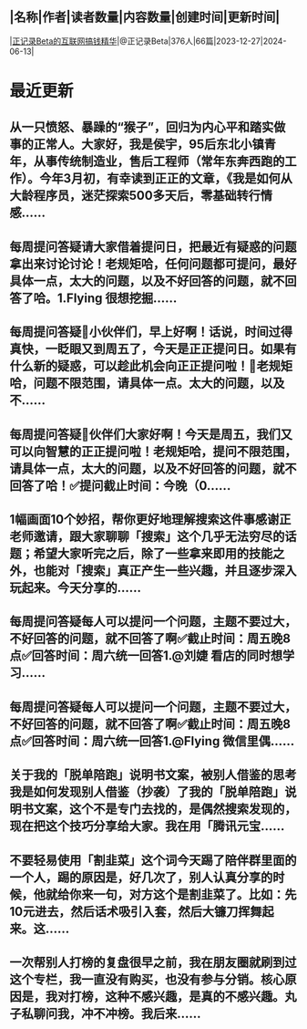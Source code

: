 |名称|作者|读者数量|内容数量|创建时间|更新时间|
---
|[正记录Beta的互联网搞钱精华](https://xiaobot.net/p/gaoqian365?refer=0b133df9-27dc-423b-8101-639049001c13)|@正记录Beta|376人|66篇|2023-12-27|2024-06-13|

# 最近更新
## 从一只愤怒、暴躁的“猴子”，回归为内心平和踏实做事的正常人。大家好，我是侯宇，95后东北小镇青年，从事传统制造业，售后工程师（常年东奔西跑的工作）。今年3月初，有幸读到正正的文章，《我是如何从大龄程序员，迷茫探索500多天后，零基础转行情感......
## 每周提问答疑请大家借着提问日，把最近有疑惑的问题拿出来讨论讨论！老规矩哈，任何问题都可提问，最好具体一点，太大的问题，以及不好回答的问题，就不回答了哈。1.Flying 很想挖掘......
## 每周提问答疑🌈小伙伴们，早上好啊！话说，时间过得真快，一眨眼又到周五了，今天是正正提问日。如果有什么新的疑惑，可以趁此机会向正正提问啦！📖老规矩哈，问题不限范围，请具体一点。太大的问题，以及不......
## 每周提问答疑🌈伙伴们大家好啊！今天是周五，我们又可以向智慧的正正提问啦！老规矩哈，提问不限范围，请具体一点，太大的问题，以及不好回答的问题，就不回答了哈！✅提问截止时间：今晚（0......
## 1幅画面10个妙招，帮你更好地理解搜索这件事感谢正老师邀请，跟大家聊聊「搜索」这个几乎无法穷尽的话题；希望大家听完之后，除了一些拿来即用的技能之外，也能对「搜索」真正产生一些兴趣，并且逐步深入玩起来。今天分享的......
## 每周提问答疑每人可以提问一个问题，主题不要过大，不好回答的问题，就不回答了啊✅截止时间：周五晚8点✅回答时间：周六统一回答1.@刘婕 看店的同时想学习......
## 每周提问答疑每人可以提问一个问题，主题不要过大，不好回答的问题，就不回答了啊✅截止时间：周五晚8点✅回答时间：周六统一回答1.@Flying 微信里偶......
## 关于我的「脱单陪跑」说明书文案，被别人借鉴的思考我是如何发现别人借鉴（抄袭）了我的「脱单陪跑」说明书文案，这个不是专门去找的，是偶然搜索发现的，现在把这个技巧分享给大家。我在用「腾讯元宝......
## 不要轻易使用「割韭菜」这个词今天踢了陪伴群里面的一个人，踢的原因是，好几次了，别人认真分享的时候，他就给你来一句，对方这个是割韭菜了。比如：先10元进去，然后话术吸引入套，然后大镰刀挥舞起来。这......
## 一次帮别人打榜的复盘很早之前，我在朋友圈就刷到过这个专栏，我一直没有购买，也没有参与分销。核心原因是，我对打榜，这种不感兴趣，是真的不感兴趣。丸子私聊问我，冲不冲榜。我后来......

